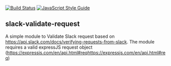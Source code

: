 [![Build Status](https://travis-ci.org/gverni/validate-slack-request.svg?branch=master)](https://travis-ci.org/gverni/validate-slack-request) [![JavaScript Style Guide](https://img.shields.io/badge/code_style-standard-brightgreen.svg)](https://standardjs.com)



## slack-validate-request

A simple module to Validate Slack request based on https://api.slack.com/docs/verifying-requests-from-slack. The module requires a valid expressJS request object (https://expressjs.com/en/api.html#reqhttps://expressjs.com/en/api.html#req)
